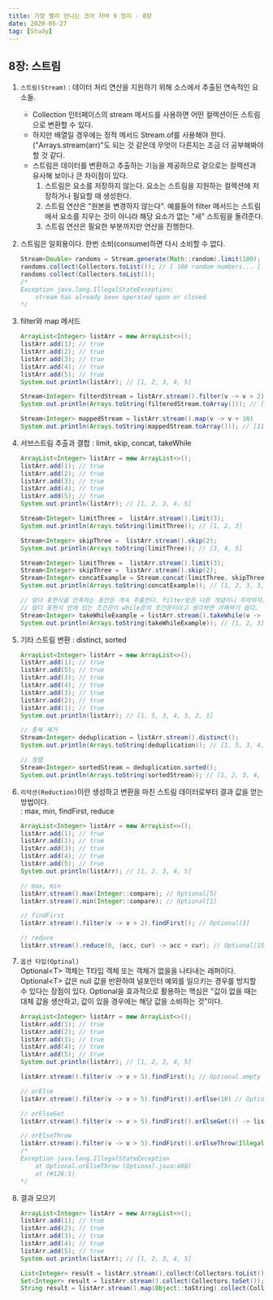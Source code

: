 ```yaml
---
title: 가장 빨리 만나는 코어 자바 9 정리 - 8장
date: 2020-05-27
tag: [Study]
---
```


## 8장: 스트림

1. `스트림(Stream)` : 데이터 처리 연산을 지원하기 위해 소스에서 추출된 연속적인 요소들.
    - Collection 인터페이스의 stream 메서드를 사용하면 어떤 컬렉션이든 스트림으로 변환할 수 있다.
    - 하지만 배열일 경우에는 정적 메서드 Stream.of를 사용해야 한다. ("Arrays.stream(arr)"도 되는 것 같은데 무엇이 다른지는 조금 더 공부해봐야 할 것 같다.
    - 스트림은 데이터를 변환하고 추출하는 기능을 제공하므로 겉으로는 컬렉션과 유사해 보이나 큰 차이점이 있다.
        1. 스트림은 요소를 저장하지 않는다. 요소는 스트림을 지원하는 컬렉션에 저장하거나 필요할 때 생성한다.
        2. 스트림 연산은 "원본을 변경하지 않는다". 예를들어 filter 메서드는 스트림에서 요소를 지우는 것이 아니라 해당 요소가 없는 "새" 스트림을 돌려준다.
        3. 스트림 연산은 필요한 부분까지만 연산을 진행한다.

2. 스트림은 일회용이다. 한번 소비(consume)하면 다시 소비할 수 없다.

    ```java
    Stream<Double> randoms = Stream.generate(Math::random).limit(100);
    randoms.collect(Collectors.toList()); // [ 100 random numbers... ]
    randoms.collect(Collectors.toList());
    /*
    Exception java.lang.IllegalStateException:
        stream has already been operated upon or closed
    */
    ```

3. filter와 map 메서드

    ```java
    ArrayList<Integer> listArr = new ArrayList<>();
    listArr.add(1); // true
    listArr.add(2); // true
    listArr.add(3); // true
    listArr.add(4); // true
    listArr.add(5); // true
    System.out.println(listArr); // [1, 2, 3, 4, 5]

    Stream<Integer> filterdStream = listArr.stream().filter(v -> v > 2);
    System.out.println(Arrays.toString(filteredStream.toArray())); // [3, 4, 5]

    Stream<Integer> mappedStream = listArr.stream().map(v -> v + 10)
    System.out.println(Arrays.toString(mappedStream.toArray())); // [11, 12, 13, 14, 15]
    ```

4. 서브스트림 추출과 결합 : limit, skip, concat, takeWhile

    ```java
    ArrayList<Integer> listArr = new ArrayList<>();
    listArr.add(1); // true
    listArr.add(2); // true
    listArr.add(3); // true
    listArr.add(4); // true
    listArr.add(5); // true
    System.out.println(listArr); // [1, 2, 3, 4, 5]

    Stream<Integer> limitThree =  listArr.stream().limit(3);
    System.out.println(Arrays.toString(limitThree)); // [1, 2, 3]

    Stream<Integer> skipThree =  listArr.stream().skip(2);
    System.out.println(Arrays.toString(limitThree)); // [3, 4, 5]

    Stream<Integer> limitThree =  listArr.stream().limit(3);
    Stream<Integer> skipThree =  listArr.stream().skip(2);
    Stream<Integer> concatExample = Stream.concat(limitThree, skipThree);
    System.out.println(Arrays.toString(concatExample)); // [1, 2, 3, 3, 4, 5]

    // 람다 표현식을 만족하는 동안은 계속 추출한다. filter랑은 다른 개념이니 주의하자.
    // 람다 표현식 안에 있는 조건문이 while문의 조건문이라고 생각하면 이해하기 쉽다.
    Stream<Integer> takeWhileExample = listArr.stream().takeWhile(v -> v < 4);
    System.out.println(Arrays.toString(takeWhileExample)); // [1, 2, 3]
    ```

5. 기타 스트림 변환 : distinct, sorted

    ```java
    ArrayList<Integer> listArr = new ArrayList<>();
    listArr.add(1); // true
    listArr.add(5); // true
    listArr.add(3); // true
    listArr.add(4); // true
    listArr.add(3); // true
    listArr.add(2); // true
    listArr.add(1); // true
    System.out.println(listArr); // [1, 5, 3, 4, 3, 2, 1]

    // 중복 제거
    Stream<Integer> deduplication = listArr.stream().distinct();
    System.out.println(Arrays.toString(deduplication)); // [1, 5, 3, 4, 2]

    // 정렬
    Stream<Integer> sortedStream = deduplication.sorted();
    System.out.println(Arrays.toString(sortedStream)); // [1, 2, 3, 4, 5]
    ```

6. `리덕션(Reduction)`이란 생성하고 변환을 마친 스트림 데이터로부터 결과 값을 얻는 방법이다.  
   : max, min, findFirst, reduce

    ```java
    ArrayList<Integer> listArr = new ArrayList<>();
    listArr.add(1); // true
    listArr.add(2); // true
    listArr.add(3); // true
    listArr.add(4); // true
    listArr.add(5); // true
    System.out.println(listArr); // [1, 2, 3, 4, 5]

    // max, min
    listArr.stream().max(Integer::compare); // Optional[5]
    listArr.stream().min(Integer::compare); // Optional[1]

    // findFirst
    listArr.stream().filter(v -> v > 2).findFirst(); // Optional[3]

    // reduce
    listArr.stream().reduce(0, (acc, cur) -> acc + cur); // Optional[15]
    ```

7. `옵션 타입(Optinal)`  
   Optional\<T\> 객체는 T타입 객체 또는 객체가 없을을 나타내는 래퍼이다. Optional\<T\> 값은 null 값을 반환하여 널포인터 예외를 일으키는 경우를 방지할 수 있다는 장점이 있다. Optional을 효과적으로 활용하는 핵심은 "값이 없을 때는 대체 값을 생산하고, 값이 있을 경우에는 해당 값을 소비하는 것"이다.

    ```java
    ArrayList<Integer> listArr = new ArrayList<>();
    listArr.add(1); // true
    listArr.add(2); // true
    listArr.add(3); // true
    listArr.add(4); // true
    listArr.add(5); // true
    System.out.println(listArr); // [1, 2, 3, 4, 5]

    listArr.stream().filter(v -> v > 5).findFirst(); // Optional.empty

    // orElse
    listArr.stream().filter(v -> v > 5).findFirst().orElse(10) // Optional[10]

    // orElseGet
    listArr.stream().filter(v -> v > 5).findFirst().orElseGet(() -> listArr.get(0)) // Optional[1]

    // orElseThrow
    listArr.stream().filter(v -> v > 5).findFirst().orElseThrow(IllegalStateException::new);
    /*
    Exception java.lang.IllegalStateException
        at Optional.orElseThrow (Optional.java:408)
        at (#126:1)
    */
    ```

8. 결과 모으기

    ```java
    ArrayList<Integer> listArr = new ArrayList<>();
    listArr.add(1); // true
    listArr.add(2); // true
    listArr.add(3); // true
    listArr.add(4); // true
    listArr.add(5); // true
    System.out.println(listArr); // [1, 2, 3, 4, 5]

    List<Integer> result = listArr.stream().collect(Collectors.toList());
    Set<Integer> result = listArr.stream().collect(Collectors.toSet());
    String result = listArr.stream().map(Object::toString).collect(Collectors.joining("")); // "12345"
    ```
